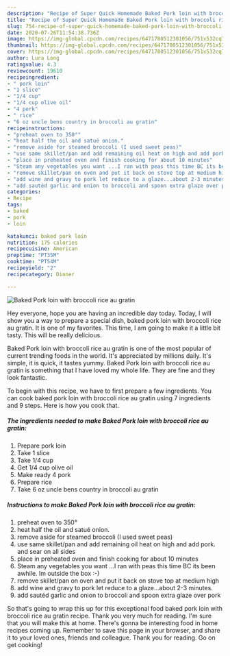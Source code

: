 ```yaml
---
description: "Recipe of Super Quick Homemade Baked Pork loin with broccoli rice au gratin"
title: "Recipe of Super Quick Homemade Baked Pork loin with broccoli rice au gratin"
slug: 754-recipe-of-super-quick-homemade-baked-pork-loin-with-broccoli-rice-au-gratin
date: 2020-07-26T11:54:38.736Z
image: https://img-global.cpcdn.com/recipes/6471780512301056/751x532cq70/baked-pork-loin-with-broccoli-rice-au-gratin-recipe-main-photo.jpg
thumbnail: https://img-global.cpcdn.com/recipes/6471780512301056/751x532cq70/baked-pork-loin-with-broccoli-rice-au-gratin-recipe-main-photo.jpg
cover: https://img-global.cpcdn.com/recipes/6471780512301056/751x532cq70/baked-pork-loin-with-broccoli-rice-au-gratin-recipe-main-photo.jpg
author: Lura Long
ratingvalue: 4.3
reviewcount: 19610
recipeingredient:
- " pork loin"
- "1 slice"
- "1/4 cup"
- "1/4 cup olive oil"
- "4 pork"
- " rice"
- "6 oz uncle bens country in broccoli au gratin"
recipeinstructions:
- "preheat oven to 350°"
- "heat half the oil and satué onion."
- "remove aside for steamed broccoli (I used sweet peas)"
- "use same skillet/pan and add remaining oil heat on high and add pork. and sear on all sides"
- "place in preheated oven and finish cooking for about 10 minutes"
- "Steam any vegetables you want ...I ran with peas this time BC its been awhile. Im outside the box :-)"
- "remove skillet/pan on oven and put it back on stove top at medium high"
- "add wine and gravy to pork let reduce to a glaze...about 2-3 minutes."
- "add sautéd garlic and onion to broccoli and spoon extra glaze over pork"
categories:
- Recipe
tags:
- baked
- pork
- loin

katakunci: baked pork loin 
nutrition: 175 calories
recipecuisine: American
preptime: "PT35M"
cooktime: "PT54M"
recipeyield: "2"
recipecategory: Dinner

---
```



![Baked Pork loin with broccoli rice au gratin](https://img-global.cpcdn.com/recipes/6471780512301056/751x532cq70/baked-pork-loin-with-broccoli-rice-au-gratin-recipe-main-photo.jpg)

Hey everyone, hope you are having an incredible day today. Today, I will show you a way to prepare a special dish, baked pork loin with broccoli rice au gratin. It is one of my favorites. This time, I am going to make it a little bit tasty. This will be really delicious.



Baked Pork loin with broccoli rice au gratin is one of the most popular of current trending foods in the world. It's appreciated by millions daily. It's simple, it is quick, it tastes yummy. Baked Pork loin with broccoli rice au gratin is something that I have loved my whole life. They are fine and they look fantastic.


To begin with this recipe, we have to first prepare a few ingredients. You can cook baked pork loin with broccoli rice au gratin using 7 ingredients and 9 steps. Here is how you cook that.

<!--inarticleads1-->

##### The ingredients needed to make Baked Pork loin with broccoli rice au gratin:

1. Prepare  pork loin
1. Take 1 slice
1. Take 1/4 cup
1. Get 1/4 cup olive oil
1. Make ready 4 pork
1. Prepare  rice
1. Take 6 oz uncle bens country in broccoli au gratin




<!--inarticleads2-->

##### Instructions to make Baked Pork loin with broccoli rice au gratin:

1. preheat oven to 350°
1. heat half the oil and satué onion.
1. remove aside for steamed broccoli (I used sweet peas)
1. use same skillet/pan and add remaining oil heat on high and add pork. and sear on all sides
1. place in preheated oven and finish cooking for about 10 minutes
1. Steam any vegetables you want ...I ran with peas this time BC its been awhile. Im outside the box :-)
1. remove skillet/pan on oven and put it back on stove top at medium high
1. add wine and gravy to pork let reduce to a glaze...about 2-3 minutes.
1. add sautéd garlic and onion to broccoli and spoon extra glaze over pork




So that's going to wrap this up for this exceptional food baked pork loin with broccoli rice au gratin recipe. Thank you very much for reading. I'm sure that you will make this at home. There's gonna be interesting food in home recipes coming up. Remember to save this page in your browser, and share it to your loved ones, friends and colleague. Thank you for reading. Go on get cooking!

